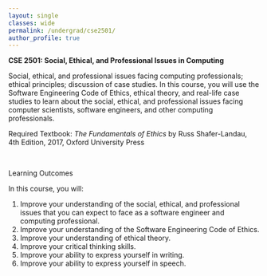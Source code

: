 ```yaml
---
layout: single
classes: wide
permalink: /undergrad/cse2501/
author_profile: true
---
```


**CSE 2501: Social, Ethical, and Professional Issues in Computing**

Social, ethical, and professional issues facing computing professionals; ethical principles; discussion of case studies. In this course, you will use the Software Engineering Code of Ethics, ethical theory, and real-life case studies to learn about the social, ethical, and professional issues facing computer scientists, software engineers, and other computing professionals. 

Required Textbook: *The Fundamentals of Ethics* by Russ Shafer-Landau, 4th Edition, 2017, Oxford University Press

<br/>

Learning Outcomes

In this course, you will:
1. Improve your understanding of the social, ethical, and professional issues that you can expect to face as a software engineer and computing professional.
2. Improve your understanding of the Software Engineering Code of Ethics.
3. Improve your understanding of ethical theory.
4. Improve your critical thinking skills.
5. Improve your ability to express yourself in writing.
6. Improve your ability to express yourself in speech.
